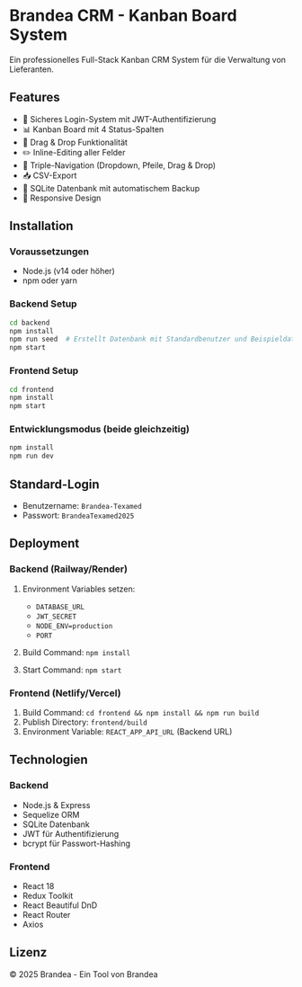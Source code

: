 # Brandea CRM - Kanban Board System

Ein professionelles Full-Stack Kanban CRM System für die Verwaltung von Lieferanten.

## Features

- 🔐 Sicheres Login-System mit JWT-Authentifizierung
- 📊 Kanban Board mit 4 Status-Spalten
- 🔄 Drag & Drop Funktionalität
- ✏️ Inline-Editing aller Felder
- 🎯 Triple-Navigation (Dropdown, Pfeile, Drag & Drop)
- 📥 CSV-Export
- 💾 SQLite Datenbank mit automatischem Backup
- 📱 Responsive Design

## Installation

### Voraussetzungen
- Node.js (v14 oder höher)
- npm oder yarn

### Backend Setup
```bash
cd backend
npm install
npm run seed  # Erstellt Datenbank mit Standardbenutzer und Beispieldaten
npm start
```

### Frontend Setup
```bash
cd frontend
npm install
npm start
```

### Entwicklungsmodus (beide gleichzeitig)
```bash
npm install
npm run dev
```

## Standard-Login
- Benutzername: `Brandea-Texamed`
- Passwort: `BrandeaTexamed2025`

## Deployment

### Backend (Railway/Render)
1. Environment Variables setzen:
   - `DATABASE_URL`
   - `JWT_SECRET`
   - `NODE_ENV=production`
   - `PORT`

2. Build Command: `npm install`
3. Start Command: `npm start`

### Frontend (Netlify/Vercel)
1. Build Command: `cd frontend && npm install && npm run build`
2. Publish Directory: `frontend/build`
3. Environment Variable: `REACT_APP_API_URL` (Backend URL)

## Technologien

### Backend
- Node.js & Express
- Sequelize ORM
- SQLite Datenbank
- JWT für Authentifizierung
- bcrypt für Passwort-Hashing

### Frontend
- React 18
- Redux Toolkit
- React Beautiful DnD
- React Router
- Axios

## Lizenz
© 2025 Brandea - Ein Tool von Brandea